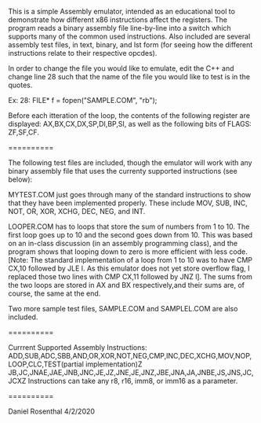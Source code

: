 This is a simple Assembly emulator, intended as an educational tool to demonstrate how different x86 instructions affect the registers.
The program reads a binary assembly file line-by-line into a switch which supports many of the common used instructions.
Also included are several assembly test files, in text, binary, and lst form (for seeing how the different instructions relate to their respective opcdes).

In order to change the file you would like to emulate, edit the C++ and change line 28
such that the name of the file you would like to test is in the quotes.

Ex:
28:   FILE* f = fopen("SAMPLE.COM", "rb");


Before each itteration of the loop, the contents of the following register are displayed:
AX,BX,CX,DX,SP,DI,BP,SI, as well as the following bits of FLAGS:
ZF,SF,CF.

==========

The following test files are included, though the emulator will work with any binary assembly file that uses the currenty supported instructions (see below):
 
MYTEST.COM just goes through many of the standard instructions to show that they have been implemented properly.
These include MOV, SUB, INC, NOT, OR, XOR, XCHG, DEC, NEG, and INT.

LOOPER.COM has to loops that store the sum of numbers from 1 to 10.
The first loop goes up to 10 and the second goes down from 10.
This was based on an in-class discussion (in an assembly programming class), and the program shows that looping down to zero is more efficient with less code.
[Note: The standard implementation of a loop from 1 to 10 was to have CMP CX,10 followed by JLE l. As this emulator does not yet store overflow flag,
I replaced those two lines with CMP CX,11 followed by JNZ l]. The sums from the two loops are stored in AX and BX respectively,and their sums are, of
course, the same at the end.

Two more sample test files, SAMPLE.COM and SAMPLEL.COM are also included.

==========

Currrent Supported Assembly Instructions:
ADD,SUB,ADC,SBB,AND,OR,XOR,NOT,NEG,CMP,INC,DEC,XCHG,MOV,NOP,LOOP,CLC,TEST(partial implementation)Z
JB,JC,JNAE,JAE,JNB,JNC,JE,JZ,JNE,JE,JNZ,JBE,JNA,JA,JNBE,JS,JNS,JC,JCXZ
Instructions can take any r8, r16, imm8, or imm16 as a parameter.

==========

Daniel Rosenthal
4/2/2020
